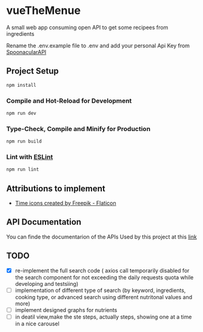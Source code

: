 # vueTheMenue

A small web app consuming open API to get some recipees from ingredients

Rename the .env.example file to .env and add your personal Api Key from [SpoonacularAPI](https://spoonacular.com/food-api/console)


## Project Setup 

```sh
npm install
```

### Compile and Hot-Reload for Development

```sh
npm run dev
```

### Type-Check, Compile and Minify for Production

```sh
npm run build
```

### Lint with [ESLint](https://eslint.org/)

```sh
npm run lint
```

## Attributions to implement
 - <a href="https://www.flaticon.com/free-icons/time" title="time icons">Time icons created by Freepik - Flaticon</a>

## API Documentation
You can finde the documentarion of the APIs Used by this project at this [link](https://spoonacular.com/food-api/docs)
## TODO 
 - [x] re-implement the full search code ( axios call temporarily disabled for the search component for not exceeding the daily requests quota while developing and testsìing)
 - [ ] implementation of different type of search (by keyword, ingredients, cooking type, or advanced search using different nutritonal values and more)
 - [ ] implement designed graphs for nutrients
 - [ ] in deatil view,make the ste steps, actually steps, showing one at a time in a nice carousel
